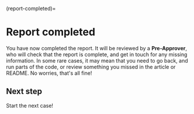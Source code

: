 (report-completed)=
# Report completed

You have now completed the report. It will be reviewed by a **Pre-Approver**, who will check that the report is complete, and get in touch for any missing information. In some rare cases, it may mean that you need to go back, and run parts of the code, or review something you missed in the article or README. No worries, that's all fine!

## Next step

Start the next case!